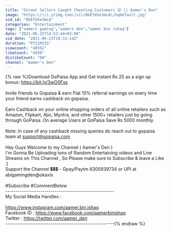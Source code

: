 ```yaml
---
title: "Street Sellers Caught Cheating Customers 😲 || Aamer's Den"
image: "https:\/\/i.ytimg.com\/vi\/0bEfm5e3mLA\/hqdefault.jpg"
vid_id: "0bEfm5e3mLA"
categories: "Entertainment"
tags: ["aamers gaming","aamers den","aamer bin ishaq"]
date: "2021-06-25T14:53:44+03:00"
vid_date: "2021-06-23T10:15:14Z"
duration: "PT11M15S"
viewcount: "48552"
likeCount: "4930"
dislikeCount: "60"
channel: "Aamer's Den"
---
```

{% raw %}Download GoPaisa App and Get instant Rs 25 as a sign up bonus: <a rel="nofollow" target="blank" href="https://bit.ly/3wO0Fss">https://bit.ly/3wO0Fss</a><br /><br />Invite friends to Gopaisa &amp; earn Flat 10% referral earnings on every time your friend earns cashback on gopaisa. <br /><br />Earn Cashback on your online shopping orders of all online retailers such as Amazon, Flipkart, Ajio, Myntra, and other 1500+ retailers just by going through GoPaisa. On average Users at GoPaisa Save Rs 5000 monthly.<br /><br />Note: In case of any cashback missing queries do reach out to gopaisa team at support@gopaisa.com<br /><br />Hey Guys Welcome to my Channel ( Aamer's Den )<br />I'm Gonna Be Uploading tons of Random Entertaining videos and Live Streams on This Channel , So Please make sure to Subscribe &amp; leave a Like :) <br />Support the Channel 💲💲💲 - Gpay/Paytm 6305939734 or UPI at abigamingden@okaxis<br /><br />#Subscribe #CommentBelow<br />-----------------------------------------------------<br />My Social Media Handles : <br /><br /><a rel="nofollow" target="blank" href="https://www.instagram.com/aamer.bin.ishaq">https://www.instagram.com/aamer.bin.ishaq</a><br />Facebook ID : <a rel="nofollow" target="blank" href="https://www.facebook.com/aamerbinishaq">https://www.facebook.com/aamerbinishaq</a><br />Twitter : <a rel="nofollow" target="blank" href="https://twitter.com/aamer_den">https://twitter.com/aamer_den</a><br />-----------------------------------------------------{% endraw %}
